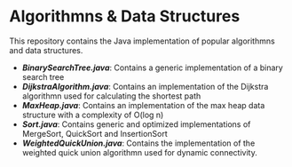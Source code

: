 <h1>Algorithmns & Data Structures</h1>
This repository contains the Java implementation of popular algorithmns and data structures.
<ul>
<li><i><strong>BinarySearchTree.java</strong></i>: Contains a generic implementation of a binary search tree</li>
<li><i><strong>DijkstraAlgorithm.java</strong></i>: Contains an implementation of the Dijkstra algorithmn used for calculating the shortest path</li>
<li><i><strong>MaxHeap.java</strong></i>: Contains an implementation of the max heap data structure with a complexity of O(log n)</li>
<li><i><strong>Sort.java</strong></i>: Contains generic and optimized implementations of MergeSort, QuickSort and InsertionSort</li>
<li><i><strong>WeightedQuickUnion.java</strong></i>: Contains the implementation of the weighted quick union algorithmn used for dynamic connectivity.</li>
</ul>